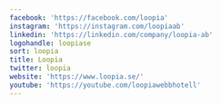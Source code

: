 ```yaml
---
facebook: 'https://facebook.com/loopia'
instagram: 'https://instagram.com/loopiaab'
linkedin: 'https://linkedin.com/company/loopia-ab'
logohandle: loopiase
sort: loopia
title: Loopia
twitter: loopia
website: 'https://www.loopia.se/'
youtube: 'https://youtube.com/loopiawebbhotell'
---
```

